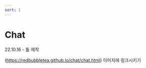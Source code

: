 ```yaml
---
sort: 1
---
```


# Chat

22.10.16 - 틀 제작

(https://redbubbletea.github.io/chat/chat.html) 이미지에 링크시키기


   

